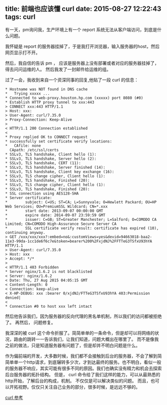 title: 前端也应该懂 curl
date: 2015-08-27 12:22:43
tags: curl
---
有一天，pm询问我，生产环境上有一个 report 系统无法从客户端访问，到底是什么问题。
<!--more-->

我怀疑是 report 的服务器挂掉了，于是我打开浏览器，输入服务器的host，然后网页显示打不开。 

然后，我自信的告诉 pm ， 应该是服务器上没有部署或者对应的服务器挂掉了，得去问问运维的人。 然后我发了一封邮件给运维的组。

过了一会，我收到来自一个资深同事的回复,他贴了一段 curl 的信息：

```
* Hostname was NOT found in DNS cache
*   Trying xxxxx ...
* Connected to web-proxy.houston.hp.com (xxxxx) port 8080 (#0)
* Establish HTTP proxy tunnel to xxx:443
> CONNECT xxx:443 HTTP/1.1
> Host: xxx:
> User-Agent: curl/7.35.0
> Proxy-Connection: Keep-Alive
> 
< HTTP/1.1 200 Connection established
< 
* Proxy replied OK to CONNECT request
* successfully set certificate verify locations:
*   CAfile: none
  CApath: /etc/ssl/certs
* SSLv3, TLS handshake, Client hello (1):
* SSLv3, TLS handshake, Server hello (2):
* SSLv3, TLS handshake, CERT (11):
* SSLv3, TLS handshake, Server finished (14):
* SSLv3, TLS handshake, Client key exchange (16):
* SSLv3, TLS change cipher, Client hello (1):
* SSLv3, TLS handshake, Finished (20):
* SSLv3, TLS change cipher, Client hello (1):
* SSLv3, TLS handshake, Finished (20):
* SSL connection using AES128-SHA
* Server certificate:
*        subject: C=US; ST=CA; L=Sunnyvale; O=Hewlett Packard; OU=HP Web Services; OU=PremiumSSL Wildcard; CN=*.xxx
*        start date: 2013-09-07 00:00:00 GMT
*        expire date: 2014-09-07 23:59:59 GMT
*        issuer: C=GB; ST=Greater Manchester; L=Salford; O=COMODO CA Limited; CN=COMODO High-Assurance Secure Server CA
*        SSL certificate verify result: certificate has expired (10), continuing anyway.
> GET /xxx/xxx/xxx?:embed=no&:customViews=yes&devid=94663018-baa2-11e3-99da-1cc1de6f6c7e&token=bearer%200%2FxjdNJ%2FFTTeG3TSfxU93hYA HTTP/1.1
> User-Agent: curl/7.35.0
> Host: xxx
> Accept: */*
> 
< HTTP/1.1 403 Forbidden
* Server nginx/1.6.2 is not blacklisted
< Server: nginx/1.6.2
< Date: Thu, 27 Aug 2015 04:05:15 GMT
< Content-Length: 0
< Connection: keep-alive
< X-HP-DEBUG: xxx :bearer 0/xjdNJ/FTTeG3TSfxU93hYA 403:Permission denied|
< 
* Connection #0 to host xxx left intact
```

然后他告诉我们，因为服务器的反向代理的黑名单机制，所以我们的访问都被拒绝了。 再然后， 问题修复。

我深深的被 curl 这个命令折服了。简简单单的一条命令，但是却可以将网络的状况，路由的跳转一一告诉我们，让我们知道，问题大概出在哪里了。 而不是像我之前的做法，只是知道服务器有问题了，但是却并不明白问题是什么。 

作为偏前端的开发，大多数时候，我们都不会接触到后台的服务器，不会了解到简简单单一个http请求，到底辗转多少次，才到达最终的服务。也不明白，看似一般的服务器不响应，其实可能有很多不同的原因。我们也确实没有精力和机会去探索后台服务器的拓扑结构。 但是， curl 命令给了我们这样的能力，可以从最熟悉的http开始，了解后台的构成，机制。 不仅仅是可以解决类似的问题。 而且，也可以开拓视野。仅仅只关注自己业务的部分，很多时候，是远远不够的。

[curl 参考](http://curl.haxx.se/docs/manpage.html)